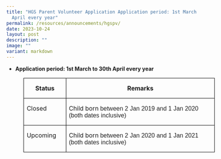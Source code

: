 ```yaml
---
title: "HGS Parent Volunteer Application Application period: 1st March to 30th
  April every year"
permalink: /resources/announcements/hgspv/
date: 2023-10-24
layout: post
description: ""
image: ""
variant: markdown
---
```


*   **Application period: 1st March to 30th April every year**

<table style="margin-left:34.1pt;border-collapse:collapse;mso-yfti-tbllook:1184;
 mso-padding-alt:0in 0in 0in 0in" cellpadding="0" cellspacing="0" border="0" class="MsoNormalTable"><tbody><tr style="mso-yfti-irow:0;mso-yfti-firstrow:yes"><td style="width:76.1pt;border:solid windowtext 1.0pt;
  padding:0in 5.4pt 0in 5.4pt" valign="top" width="101"><p style="text-align:center" align="center" class="MsoNormal"><b>Status</b></p></td><td style="width:355.5pt;border:solid windowtext 1.0pt;
  border-left:none;padding:0in 5.4pt 0in 5.4pt" valign="top" width="474"><p style="text-align:center" align="center" class="MsoNormal"><b>Remarks</b></p></td></tr><tr style="mso-yfti-irow:1"><td style="width:76.1pt;border:solid windowtext 1.0pt;
  border-top:none;padding:0in 5.4pt 0in 5.4pt" valign="top" width="101"><p class="MsoNormal">Closed</p></td><td style="width:355.5pt;border-top:none;border-left:
  none;border-bottom:solid windowtext 1.0pt;border-right:solid windowtext 1.0pt;
  padding:0in 5.4pt 0in 5.4pt" valign="top" width="474"><p class="MsoNormal">Child born <span style="font-family:&quot;Arial&quot;,sans-serif;
  color:#222222;background:white">between 2 Jan 2019 and 1 Jan 2020 (both dates inclusive)</span></p></td></tr><tr style="mso-yfti-irow:2;mso-yfti-lastrow:yes"><td style="width:76.1pt;border:solid windowtext 1.0pt;
  border-top:none;padding:0in 5.4pt 0in 5.4pt" valign="top" width="101"><p class="MsoNormal">Upcoming</p></td><td style="width:355.5pt;border-top:none;border-left:
  none;border-bottom:solid windowtext 1.0pt;border-right:solid windowtext 1.0pt;
  padding:0in 5.4pt 0in 5.4pt" valign="top" width="474"><p class="MsoNormal">Child born <span style="font-family:&quot;Arial&quot;,sans-serif;
  color:#222222;background:white">between 2 Jan 2020 and 1 Jan 2021 (both dates inclusive)</span></p></td></tr></tbody></table>